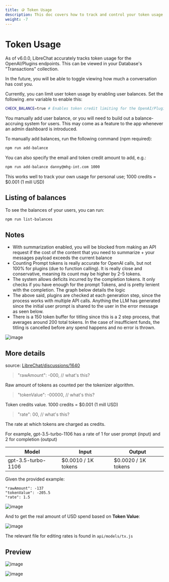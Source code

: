 ```yaml
---
title: 🪙 Token Usage
description: This doc covers how to track and control your token usage for the OpenAI/Plugins endpoints in LibreChat. You will learn how to view your transactions, enable user balances, and add credits to your account.
weight: -7
---
```

# Token Usage

As of v6.0.0, LibreChat accurately tracks token usage for the OpenAI/Plugins endpoints.
This can be viewed in your Database's "Transactions" collection. 

In the future, you will be able to toggle viewing how much a conversation has cost you.

Currently, you can limit user token usage by enabling user balances. Set the following .env variable to enable this:

```bash
CHECK_BALANCE=true # Enables token credit limiting for the OpenAI/Plugins endpoints
```

You manually add user balance, or you will need to build out a balance-accruing system for users. This may come as a feature to the app whenever an admin dashboard is introduced.

To manually add balances, run the following command (npm required):
```bash
npm run add-balance
```

You can also specify the email and token credit amount to add, e.g.:
```bash
npm run add-balance danny@mhg-int.com 1000
```

This works well to track your own usage for personal use; 1000 credits = $0.001 (1 mill USD)

## Listing of balances

To see the balances of your users, you can run:

```bash
npm run list-balances
```

## Notes

- With summarization enabled, you will be blocked from making an API request if the cost of the content that you need to summarize + your messages payload exceeds the current balance
- Counting Prompt tokens is really accurate for OpenAI calls, but not 100% for plugins (due to function calling). It is really close and conservative, meaning its count may be higher by 2-5 tokens.
- The system allows deficits incurred by the completion tokens. It only checks if you have enough for the prompt Tokens, and is pretty lenient with the completion. The graph below details the logic
- The above said, plugins are checked at each generation step, since the process works with multiple API calls. Anything the LLM has generated since the initial user prompt is shared to the user in the error message as seen below.
- There is a 150 token buffer for titling since this is a 2 step process, that averages around 200 total tokens. In the case of insufficient funds, the titling is cancelled before any spend happens and no error is thrown.

![image](https://github.com/danny-avila/LibreChat/assets/110412045/78175053-9c38-44c8-9b56-4b81df61049e)

## More details
source: [LibreChat/discussions/1640](https://github.com/danny-avila/LibreChat/discussions/1640#discussioncomment-8251970)

> "rawAmount": -000, // what's this?

Raw amount of tokens as counted per the tokenizer algorithm.

>    "tokenValue": -00000, // what's this?

Token credits value. 1000 credits = $0.001 (1 mill USD)

> "rate": 00, // what's this?

The rate at which tokens are charged as credits. 

For example, gpt-3.5-turbo-1106 has a rate of 1 for user prompt (input) and 2 for completion (output)

| Model                 | Input                | Output               |
|-----------------------|----------------------|----------------------|
| gpt-3.5-turbo-1106    | $0.0010 / 1K tokens  | $0.0020 / 1K tokens  |


Given the provided example:

    "rawAmount": -137
    "tokenValue": -205.5
    "rate": 1.5

![image](https://github.com/danny-avila/LibreChat/assets/32828263/c71139f2-da3f-4550-bbd1-aa51ad52dfaa)

And to get the real amount of USD spend based on **Token Value**:

![image](https://github.com/danny-avila/LibreChat/assets/32828263/757e1b65-acb1-40d8-986e-8d595cf45e08)

The relevant file for editing rates is found in `api/models/tx.js`

## Preview

![image](https://github.com/danny-avila/LibreChat/assets/110412045/39a1aa5d-f8fc-43bf-81f2-299e57d944bb)

![image](https://github.com/danny-avila/LibreChat/assets/110412045/e1b1cc3f-8981-4c7c-a5f8-e7badbc6f675)